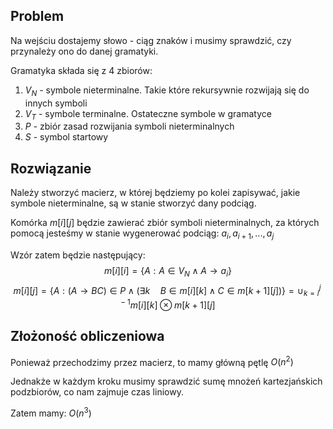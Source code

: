 ## Problem

Na wejściu dostajemy słowo - ciąg znaków i musimy sprawdzić, czy przynależy ono do danej gramatyki.

Gramatyka składa się z 4 zbiorów:
1. $V_N$ - symbole nieterminalne. Takie które rekursywnie rozwijają się do innych symboli
2. $V_T$ - symbole terminalne. Ostateczne symbole w gramatyce
3. $P$ - zbiór zasad rozwijania symboli nieterminalnych
4. $S$ - symbol startowy

## Rozwiązanie

Należy stworzyć macierz, w której będziemy po kolei zapisywać, jakie symbole nieterminalne, są w stanie stworzyć dany podciąg.

Komórka $m[i][j]$ będzie zawierać zbiór symboli nieterminalnych, za których pomocą jesteśmy w stanie wygenerować podciąg: $a_i,a_{i+1},...,a_j$

Wzór zatem będzie następujący:
$$
m[i][i] = \{A : A \in V_N \land A \to a_i \}
$$
$$
m[i][j] =  \{A : (A \to BC) \in P \land
(\exists k \quad B \in m[i][k] \land C \in m[k+1][j])\} = \cup_{k=i}^{j-1} m[i][k] \otimes m[k+1][j]
$$

## Złożoność obliczeniowa

Ponieważ przechodzimy przez macierz, to mamy główną pętlę $O(n^2)$

Jednakże w każdym kroku musimy sprawdzić sumę mnożeń kartezjańskich podzbiorów, co nam zajmuje czas liniowy.

Zatem mamy: $O(n^3)$